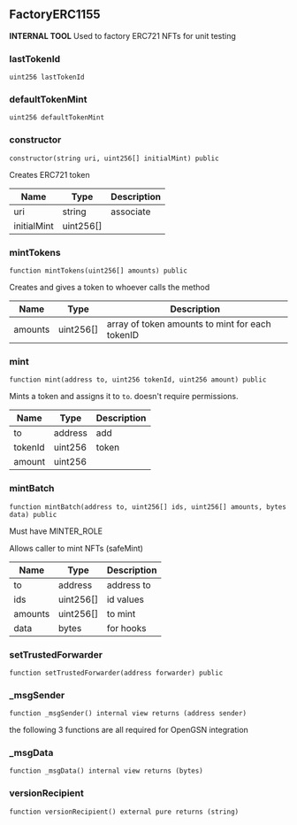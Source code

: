## FactoryERC1155

**INTERNAL TOOL**
Used to factory ERC721 NFTs for unit testing

### lastTokenId

```solidity
uint256 lastTokenId
```

### defaultTokenMint

```solidity
uint256 defaultTokenMint
```

### constructor

```solidity
constructor(string uri, uint256[] initialMint) public
```

Creates ERC721 token

| Name | Type | Description |
| ---- | ---- | ----------- |
| uri | string | associate |
| initialMint | uint256[] |  |

### mintTokens

```solidity
function mintTokens(uint256[] amounts) public
```

Creates and gives a token to whoever calls the method

| Name | Type | Description |
| ---- | ---- | ----------- |
| amounts | uint256[] | array of token amounts to mint for each tokenID |

### mint

```solidity
function mint(address to, uint256 tokenId, uint256 amount) public
```

Mints a token and assigns it to `to`.
doesn't require permissions.

| Name | Type | Description |
| ---- | ---- | ----------- |
| to | address | add |
| tokenId | uint256 | token |
| amount | uint256 |  |

### mintBatch

```solidity
function mintBatch(address to, uint256[] ids, uint256[] amounts, bytes data) public
```

Must have MINTER_ROLE

Allows caller to mint NFTs (safeMint)

| Name | Type | Description |
| ---- | ---- | ----------- |
| to | address | address to |
| ids | uint256[] | id values |
| amounts | uint256[] | to mint |
| data | bytes | for hooks |

### setTrustedForwarder

```solidity
function setTrustedForwarder(address forwarder) public
```

### _msgSender

```solidity
function _msgSender() internal view returns (address sender)
```

the following 3 functions are all required for OpenGSN integration

### _msgData

```solidity
function _msgData() internal view returns (bytes)
```

### versionRecipient

```solidity
function versionRecipient() external pure returns (string)
```


